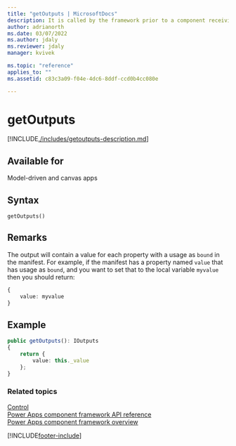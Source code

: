 ```yaml
---
title: "getOutputs | MicrosoftDocs"
description: It is called by the framework prior to a component receiving the new data. Returns an object based on nomenclature defined in manifest, expecting objects[s] for the property marked as bound.
author: adrianorth
ms.date: 03/07/2022
ms.author: jdaly
ms.reviewer: jdaly
manager: kvivek

ms.topic: "reference"
applies_to: ""
ms.assetid: c83c3a09-f04e-4dc6-8ddf-ccd0b4cc080e

---
```

# getOutputs

[!INCLUDE[./includes/getoutputs-description.md](./includes/getoutputs-description.md)]

## Available for 

Model-driven and canvas apps

## Syntax

`getOutputs()`

## Remarks

The output will contain a value for each property with a usage as `bound` in the manifest.
For example, if the manifest has a property named `value` that has usage as `bound`, and you want to set that to the local variable `myvalue` then you should return:

```TypeScript
{
    value: myvalue
}
```

## Example

```TypeScript
public getOutputs(): IOutputs
{
    return {
        value: this._value
    };
}
```


### Related topics

[Control](../control.md)<br/>
[Power Apps component framework API reference](../../reference/index.md)<br/>
[Power Apps component framework overview](../../overview.md)


[!INCLUDE[footer-include](../../../../includes/footer-banner.md)]